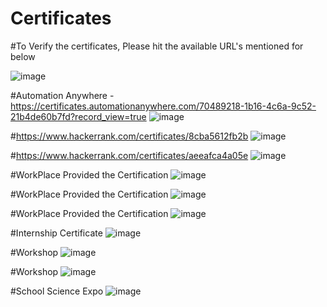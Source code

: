 # Certificates

#To Verify the certificates, Please hit the available URL's mentioned for below

![image](https://user-images.githubusercontent.com/90131327/132288343-07453f22-0bc2-4021-a9c2-f0b3b48f8939.png)

#Automation Anywhere - https://certificates.automationanywhere.com/70489218-1b16-4c6a-9c52-21b4de60b7fd?record_view=true
![image](https://user-images.githubusercontent.com/90131327/132289528-7b6c211b-e40b-4bdb-91ae-230a2e13bf07.png)

#https://www.hackerrank.com/certificates/8cba5612fb2b
![image](https://user-images.githubusercontent.com/90131327/132284983-5d5b223c-7885-48a1-8004-5d2a3a1ffc17.png)

#https://www.hackerrank.com/certificates/aeeafca4a05e
![image](https://user-images.githubusercontent.com/90131327/132284087-84fa7d1e-9c80-4e45-a419-f82362288686.png)

#WorkPlace Provided the Certification
![image](https://user-images.githubusercontent.com/90131327/132289388-432d6642-b06b-4086-89f9-1ffdbeffbb97.png)

#WorkPlace Provided the Certification
![image](https://user-images.githubusercontent.com/90131327/132289927-4006ad7b-1fd9-41a2-96dc-c6696e2ffa64.png)

#WorkPlace Provided the Certification
![image](https://user-images.githubusercontent.com/90131327/132290012-5bde5555-0db7-4165-9195-0f6d9210bd43.png)

#Internship Certificate
![image](https://user-images.githubusercontent.com/90131327/132287350-b7e7d7fc-4767-4c88-8048-e4a0386bd208.png)

#Workshop
![image](https://user-images.githubusercontent.com/90131327/132287744-7a06b4f6-43e8-4b02-96a8-0e677e5d4b9f.png)

#Workshop
![image](https://user-images.githubusercontent.com/90131327/132288165-1973f98b-dfbc-4359-821f-ba6d0198cb7d.png)

#School Science Expo
![image](https://user-images.githubusercontent.com/90131327/132287968-01a23fa1-3b70-4b0c-825f-d6c53e776501.png)

